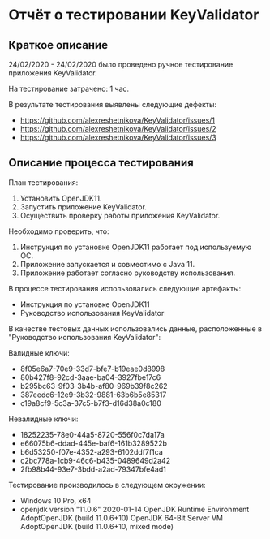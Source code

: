 # Отчёт о тестировании KeyValidator

## Краткое описание

24/02/2020 - 24/02/2020 было проведено ручное тестирование приложения KeyValidator.

На тестирование затрачено: 1 час.

В результате тестирования выявлены следующие дефекты:
* https://github.com/alexreshetnikova/KeyValidator/issues/1
* https://github.com/alexreshetnikova/KeyValidator/issues/2
* https://github.com/alexreshetnikova/KeyValidator/issues/3

## Описание процесса тестирования

План тестирования:
1. Установить OpenJDK11.
2. Запустить приложение KeyValidator.
3. Осуществить проверку работы приложения KeyValidator.

Необходимо проверить, что: 
1. Инструкция по установке OpenJDK11 работает под используемую ОС.
2. Приложение запускается и совместимо с Java 11.
3. Приложение работает согласно руководству использования.

В процессе тестирования использовались следующие артефакты:
* Инструкция по установке OpenJDK11
* Руководство использования KeyValidator

В качестве тестовых данных использовались данные, расположенные в "Руководство использования KeyValidator":

Валидные ключи:
* 8f05e6a7-70e9-33d7-bfe7-b19eae0d8998
* 80b427f8-92cd-3aae-ba04-3927fbe17c6
* b295bc63-9f03-3b4b-af80-969b39f8c262
* 387eedc6-12e9-3b32-9881-63b6b5e85317
* c19a8cf9-5c3a-37c5-b7f3-d16d38a0c180

Невалидные ключи:
* 18252235-78e0-44a5-8720-556f0c7da17a
* e66075b6-ddad-445e-baf6-161b3289522b
* b6d53250-f07e-4352-a293-6102ddf7f1ca
* c2bc778a-1cb9-46c6-b435-0489649d2a42
* 2fb98b44-93e7-3bdd-a2ad-79347bfe4ad1

Тестирование производилось в следующем окружении:
* Windows 10 Pro, x64
* openjdk version "11.0.6" 2020-01-14
OpenJDK Runtime Environment AdoptOpenJDK (build 11.0.6+10)
OpenJDK 64-Bit Server VM AdoptOpenJDK (build 11.0.6+10, mixed mode)
